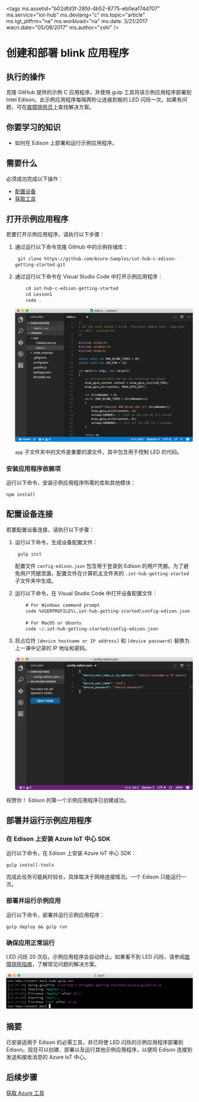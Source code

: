 <properties
    pageTitle="将闪烁应用程序部署到 Azure IoT 初学者工具包中 | Azure"
    description="克隆 GitHub 提供的示例 C 应用程序，并使用 gulp 工具将此应用程序部署到 Intel Edison 开发板。此示例应用程序每隔两秒让连接到板的 LED 闪烁一次。"
    services="iot-hub"
    documentationcenter=""
    author="shizn"
    manager="timtl"
    tags=""
    keywords="arduino led 项目, arduino led 闪烁, arduino led 闪烁代码, arduino 闪烁程序, arduino 闪烁示例" />
<tags
    ms.assetid="b02dfd3f-28fd-4b52-8775-eb0eaf74d707"
    ms.service="iot-hub"
    ms.devlang="c"
    ms.topic="article"
    ms.tgt_pltfrm="na"
    ms.workload="na"
    ms.date: 3/21/2017
    wacn.date="05/08/2017"
    ms.author="xshi" />  


# 创建和部署 blink 应用程序
## 执行的操作
克隆 GitHub 提供的示例 C 应用程序，并使用 gulp 工具将该示例应用程序部署到 Intel Edison。此示例应用程序每隔两秒让连接到板的 LED 闪烁一次。如果有问题，可在[故障排除页][troubleshooting]上查找解决方案。

## 你要学习的知识
* 如何在 Edison 上部署和运行示例应用程序。

## 需要什么
必须成功完成以下操作：

* [配置设备][configure-your-device]
* [获取工具][get-the-tools]

## 打开示例应用程序
若要打开示例应用程序，请执行以下步骤：

1. 通过运行以下命令克隆 GitHub 中的示例存储库：

   
		git clone https://github.com/Azure-Samples/iot-hub-c-edison-getting-started.git
   
2. 通过运行以下命令在 Visual Studio Code 中打开示例应用程序：

   
		   cd iot-hub-c-edison-getting-started
		   cd Lesson1
		   code .
   

    ![存储库结构][repo-structure]  


    `app` 子文件夹中的文件是重要的源文件，其中包含用于控制 LED 的代码。

### 安装应用程序依赖项
运行以下命令，安装示例应用程序所需的库和其他模块：


	npm install


## 配置设备连接
若要配置设备连接，请执行以下步骤：

1. 运行以下命令，生成设备配置文件：

   
		gulp init
   

    配置文件 `config-edison.json` 包含用于登录到 Edison 的用户凭据。为了避免用户凭据泄漏，配置文件在计算机主文件夹的 `.iot-hub-getting-started` 子文件夹中生成。

2. 运行以下命令，在 Visual Studio Code 中打开设备配置文件：

   
		   # For Windows command prompt
		   code %USERPROFILE%\.iot-hub-getting-started\config-edison.json

		   # For MacOS or Ubuntu
		   code ~/.iot-hub-getting-started/config-edison.json
   

3. 将占位符 `[device hostname or IP address]` 和 `[device password]` 替换为上一课中记录的 IP 地址和密码。

    ![Config.json](./media/iot-hub-intel-edison-lessons/lesson1/vscode-config-mac.png)  


祝贺你！ Edison 的第一个示例应用程序已创建成功。

## 部署并运行示例应用程序
### 在 Edison 上安装 Azure IoT 中心 SDK
运行以下命令，在 Edison 上安装 Azure IoT 中心 SDK：


	gulp install-tools


完成此任务可能耗时较长，具体取决于网络连接情况。一个 Edison 只能运行一次。

### 部署并运行示例应用
运行以下命令，部署并运行示例应用程序：


	gulp deploy && gulp run


### 确保应用正常运行
LED 闪烁 20 次后，示例应用程序会自动终止。如果看不到 LED 闪烁，请参阅[故障排除指南][troubleshooting]，了解常见问题的解决方案。

![LED 闪烁][led-blinking]  


## 摘要
已安装适用于 Edison 的必需工具，并已将使 LED 闪烁的示例应用程序部署到 Edison。现在可以创建、部署以及运行其他示例应用程序，以便将 Edison 连接到发送和接收消息的 Azure IoT 中心。

## 后续步骤
[获取 Azure 工具][get-the-azure-tools]

<!-- Images and links -->


[troubleshooting]: /documentation/articles/iot-hub-intel-edison-kit-c-troubleshooting/
[Configure-your-device]: /documentation/articles/iot-hub-intel-edison-kit-c-lesson1-configure-your-device/
[get-the-tools]: /documentation/articles/iot-hub-intel-edison-kit-c-lesson1-get-the-tools-win32/
[repo-structure]: ./media/iot-hub-intel-edison-lessons/lesson1/repo_structure_c.png
[led-blinking]: ./media/iot-hub-intel-edison-lessons/lesson1/led_blinking_c.jpg
[get-the-azure-tools]: /documentation/articles/iot-hub-intel-edison-kit-c-lesson2-get-azure-tools-win32/

<!---HONumber=Mooncake_0116_2017-->